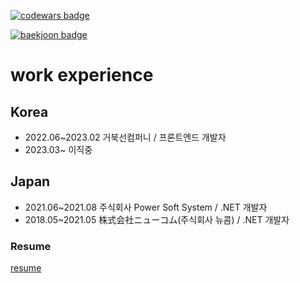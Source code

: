 [![codewars badge](https://www.codewars.com/users/0626na/badges/small?theme=light)](https://www.codewars.com/users/0626na/badges)

[![baekjoon badge](http://mazassumnida.wtf/api/v2/generate_badge?boj=0626na)](https://solved.ac/profile/0626na)

# work experience

  ## Korea
  - 2022.06~2023.02 거북선컴퍼니 / 프론트엔드 개발자
  - 2023.03~ 이직중

  ## Japan
  - 2021.06~2021.08 주식회사 Power Soft System / .NET 개발자
  - 2018.05~2021.05 株式会社ニューコム(주식회사 뉴콤) / .NET 개발자

 
  ### Resume
  [resume](https://github.com/0626na/myDoc/blob/main/%E1%84%91%E1%85%B3%E1%84%85%E1%85%A9%E1%86%AB%E1%84%90%E1%85%B3%E1%84%8B%E1%85%A6%E1%86%AB%E1%84%83%E1%85%B3%20%E1%84%80%E1%85%A2%E1%84%87%E1%85%A1%E1%86%AF%E1%84%8C%E1%85%A1%20%E1%84%92%E1%85%A1%E1%86%AB%E1%84%89%E1%85%A5%E1%86%A8%E1%84%8C%E1%85%B5%E1%86%AB%20(2023).pdf)
  


